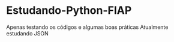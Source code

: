 # Estudando-Python-FIAP
Apenas testando os códigos e algumas boas práticas
Atualmente estudando JSON
